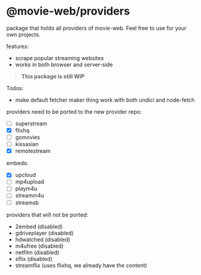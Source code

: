 # @movie-web/providers

package that holds all providers of movie-web.
Feel free to use for your own projects.

features:
 - scrape popular streaming websites
 - works in both browser and server-side

> **This package is still WIP**

Todos:
 - make default fetcher maker thing work with both undici and node-fetch


providers need to be ported to the new provider repo:

* [ ]  superstream
* [x]  flixhq
* [ ]  gomovies
* [ ]  kissasian
* [x]  remotestream

embeds:

* [x]  upcloud
* [ ]  mp4upload
* [ ]  playm4u
* [ ]  streamm4u
* [ ]  streamsb

providers that will not be ported:

* 2embed (disabled)
* gdriveplayer (disabled)
* hdwatched (disabled)
* m4ufree (disabled)
* netfilm (disabled)
* sflix (disabled)
* streamflix (uses flixhq, we already have the content)
